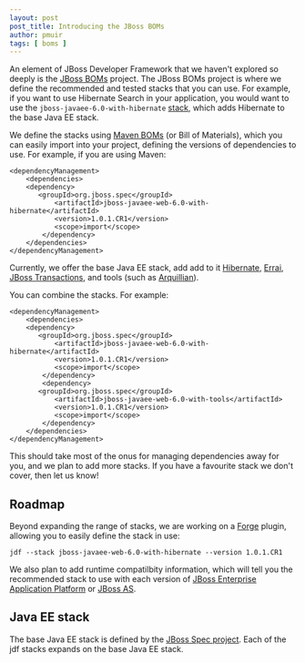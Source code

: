 ```yaml
---
layout: post
post_title: Introducing the JBoss BOMs 
author: pmuir
tags: [ boms ]
---
```


An element of JBoss Developer Framework that we haven't explored so deeply is the [JBoss BOMs](#{site.base_url}stack/jboss-bom) project. The JBoss BOMs project is where we define the recommended and tested stacks that you can use. For example, if you want to use Hibernate Search in your application, you would want to use the `jboss-javaee-6.0-with-hibernate` [stack](#{site.base_url}stack/jboss-bom/jboss-javaee-6.0-with-hibernate), which adds Hibernate to the base Java EE stack.

We define the stacks using [Maven BOMs](maven.apache.org/guides/introduction/introduction-to-dependency-mechanism.html#Importing_Dependencies) (or Bill of Materials), which you can easily import into your project, defining the versions of dependencies to use. For example, if you are using Maven:

    <dependencyManagement>
        <dependencies>
	    <dependency>
	       <groupId>org.jboss.spec</groupId>
               <artifactId>jboss-javaee-web-6.0-with-hibernate</artifactId>
               <version>1.0.1.CR1</version>
               <scope>import</scope>
            </dependency>
        </dependencies>
    </dependencyManagement>

Currently, we offer the base Java EE stack, add add to it [Hibernate](http://hibernate.org), [Errai](http://jboss.org/errai), [JBoss Transactions](), and tools (such as [Arquillian](http://arquillian.org)). 

You can combine the stacks. For example:

    <dependencyManagement>
        <dependencies>
	    <dependency>
	       <groupId>org.jboss.spec</groupId>
               <artifactId>jboss-javaee-web-6.0-with-hibernate</artifactId>
               <version>1.0.1.CR1</version>
               <scope>import</scope>
            </dependency>
            <dependency>
	       <groupId>org.jboss.spec</groupId>
               <artifactId>jboss-javaee-web-6.0-with-tools</artifactId>
               <version>1.0.1.CR1</version>
               <scope>import</scope>
            </dependency>
        </dependencies>
    </dependencyManagement>

This should take most of the onus for managing dependencies away for you, and we plan to add more stacks. If you have a favourite stack we don't cover, then let us know!

## Roadmap

Beyond expanding the range of stacks, we are working on a [Forge](http://jboss.org/forge) plugin, allowing you to easily define the stack in use:

    jdf --stack jboss-javaee-web-6.0-with-hibernate --version 1.0.1.CR1

We also plan to add runtime compatilbity information, which will tell you the recommended stack to use with each version of [JBoss Enterprise Application Platform]() or [JBoss AS](http://jboss.org/jbossas).

## Java EE stack

The base Java EE stack is defined by the [JBoss Spec project](https://github.com/jboss/jboss-javaee-specs). Each of the jdf stacks expands on the base Java EE stack.

